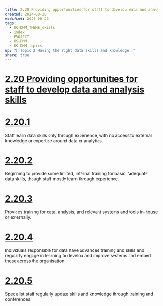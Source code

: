 ```yaml
---
title: 2.20 Providing opportunities for staff to develop data and analysis skills
created: 2024-08-28
modified: 2024-08-28
tags:
  - UK-DMM_THEME_skills
  - index
  - PROJECT
  - UK-DMM
  - UK-DMM_topics
up: "[[Topic 2 Having the right data skills and knowledge]]"
share: true
---
```

# [2.20 Providing opportunities for staff to develop data and analysis skills](2.20%20Providing%20opportunities%20for%20staff%20to%20develop%20data%20and%20analysis%20skills.md)
# [2.20.1](2.20.1.md)

Staff learn data skills only through experience, with no access to external knowledge or expertise around data or analytics.

# [2.20.2](2.20.2.md)

Beginning to provide some limited, internal training for basic, ‘adequate’ data skills, though staff mostly learn through experience.

# [2.20.3](2.20.3.md)

Provides training for data, analysis, and relevant systems and tools in-house or externally.

# [2.20.4](2.20.4.md)

Individuals responsible for data have advanced training and skills and regularly engage in learning to develop and improve systems and embed these across the organisation.

# [2.20.5](2.20.5.md)

Specialist staff regularly update skills and knowledge through training and conferences.
